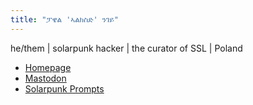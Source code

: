 ```yaml
---
title: "ፓዌል 'ኣልክስድ' ንገይ"
---
```


he/them | solarpunk hacker | the curator of SSL | Poland

- [Homepage](https://alxd.org/)
- [Mastodon](https://writing.exchange/@alxd)
- [Solarpunk Prompts](https://podcast.tomasino.org)

